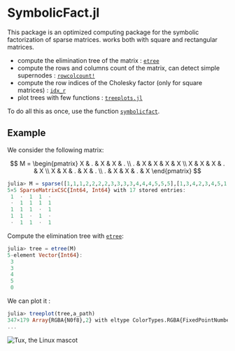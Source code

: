 # SymbolicFact.jl

This package is an optimized computing package for the symbolic factorization of sparse matrices. works both with square and rectangular matrices.

- compute the elimination tree of the matrix : [`etree`](src/etree.jl)
- compute the rows and columns count of the matrix, can detect simple supernodes : [`rowcolcount!`](src/rowcolcount!.jl)
- compute the row indices of the Cholesky factor (only for square matrices) : [`idx_r`](src/idx_r.jl)
- plot trees with few functions : [`treeplots.jl`](src/treeplots.jl)

To do all this as once, use the function [`symbolicfact`](src/SymbolicFact.jl).

## Example
We consider the following matrix:

$$
 M =
\begin{pmatrix} 
  X & . & X & X & . \\
  . & X & X & X & X \\
  X & X & X & . & X \\
  X & X & . & X & . \\
  . & X & X & . & X
\end{pmatrix}
$$

```julia
julia> M = sparse([1,1,1,2,2,2,2,3,3,3,3,4,4,4,5,5,5],[1,3,4,2,3,4,5,1,2,3,5,1,2,4,2,3,5],ones(Int,17))
5×5 SparseMatrixCSC{Int64, Int64} with 17 stored entries:
 1  ⋅  1  1  ⋅
 ⋅  1  1  1  1
 1  1  1  ⋅  1
 1  1  ⋅  1  ⋅
 ⋅  1  1  ⋅  1
```
Compute the elimination tree with [`etree`](src/etree.jl):

```julia
julia> tree = etree(M)
5-element Vector{Int64}:
 3
 3
 4
 5
 0
```
We can plot it : 
```julia
julia> treeplot(tree,a_path)
347×179 Array{RGBA{N0f8},2} with eltype ColorTypes.RGBA{FixedPointNumbers.N0f8}:
...
```

 ![Tux, the Linux mascot](/assets/images/tux.png)
